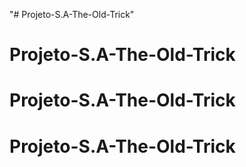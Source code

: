 "# Projeto-S.A-The-Old-Trick" 
# Projeto-S.A-The-Old-Trick
# Projeto-S.A-The-Old-Trick
# Projeto-S.A-The-Old-Trick
